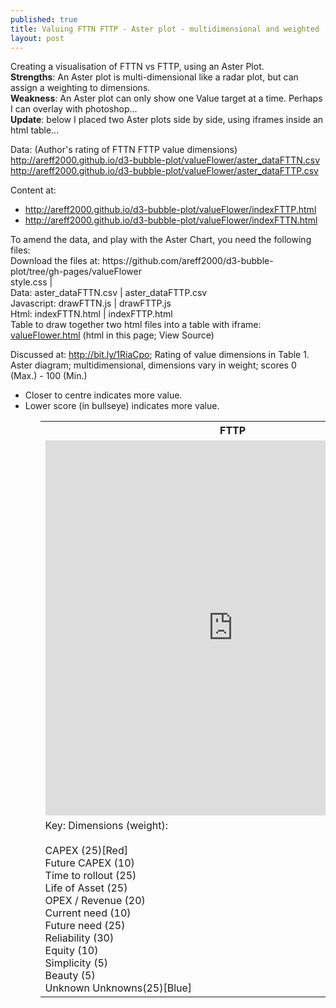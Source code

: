 ```yaml
---
published: true
title: Valuing FTTN FTTP - Aster plot - multidimensional and weighted
layout: post
---
```

Creating a visualisation of FTTN vs FTTP, using an Aster Plot.<br>
<b>Strengths</b>: An Aster plot is multi-dimensional like a radar plot, but can assign a weighting to dimensions.<br>
<b>Weakness</b>: An Aster plot can only show one Value target at a time. Perhaps I can overlay with photoshop...<br>
<b>Update</b>: below I placed two Aster plots side by side, using iframes inside an html table...<br>

Data:  (Author's rating of FTTN FTTP value dimensions)<br><a href="http://areff2000.github.io/d3-bubble-plot/valueFlower/aster_dataFTTN.csv">http://areff2000.github.io/d3-bubble-plot/valueFlower/aster_dataFTTN.csv</a><br>
<a href="http://areff2000.github.io/d3-bubble-plot/valueFlower/aster_dataFTTN.csv">http://areff2000.github.io/d3-bubble-plot/valueFlower/aster_dataFTTP.csv</a>

Content at: 
<ul>
<li>
<a href="http://areff2000.github.io/d3-bubble-plot/valueFlower/indexFTTP.html">http://areff2000.github.io/d3-bubble-plot/valueFlower/indexFTTP.html</a> 
</li><li>
<a href="http://areff2000.github.io/d3-bubble-plot/valueFlower/indexFTTN.html">http://areff2000.github.io/d3-bubble-plot/valueFlower/indexFTTN.html</a>
</li></ul>

<p>To amend the data, and play with the Aster Chart, you need the following files:<br>
Download the files at: https://github.com/areff2000/d3-bubble-plot/tree/gh-pages/valueFlower<br>
style.css | <br>
Data: aster_dataFTTN.csv | aster_dataFTTP.csv<br>
Javascript: drawFTTN.js | drawFTTP.js<br>
Html: indexFTTN.html | indexFTTP.html<br>
Table to draw together two html files into a table with iframe: <a href="http://areff2000.github.io/d3-bubble-plot/valueFlower/valueFlower.html">valueFlower.html</a> (html in this page; View Source)</p>

Discussed at: <a href="http://bit.ly/1RiaCpo">http://bit.ly/1RiaCpo</a>; Rating of value dimensions in Table 1.<br>
Aster diagram; multidimensional, dimensions vary in weight; scores 0 (Max.) - 100 (Min.)
<ul>
<li>Closer to centre indicates more value.</li>
<li>Lower score (in bullseye) indicates more value.</li>
<ul>

<table>
<th>FTTP</th><th>FTTN</th>
<tr><td>
<iframe width="600" height="600" frameborder="0" scrolling="no" src="http://areff2000.github.io/d3-bubble-plot/valueFlower/indexFTTP.html"></iframe>
</td>
<td>
<iframe width="600" height="600" frameborder="0" scrolling="no" src="http://areff2000.github.io/d3-bubble-plot/valueFlower/indexFTTN.html"></iframe>
</td>
</tr>
<tr><td>
Key: Dimensions (weight):<br><br>
CAPEX 			(25)[Red]<br>
Future CAPEX 	(10)<br>
Time to rollout (25)<br>
Life of Asset 	(25)<br>
OPEX / Revenue 	(20) <br>
Current need 	(10)<br>
Future need 	(25)<br>
Reliability 	(30)<br>
Equity 			(10)<br>
Simplicity 		(5)<br>
Beauty 			(5)<br>
Unknown Unknowns(25)[Blue]<br>
</td><td>NB: closer to the bullseye is higher value<br>Data: weightings and ratings are author's assessment.<br> Bullseye rating is summary overall; the lower the better.</td></tr>
</table>

